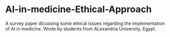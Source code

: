 # AI-in-medicine-Ethical-Approach
A survey paper dicussing some ethical issues regarding the implementation of AI in medicine. Wrote by students from ALexandria University, Egypt.

